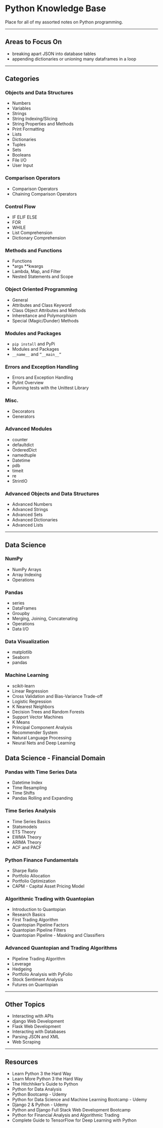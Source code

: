 # Python Knowledge Base
Place for all of my assorted notes on Python programming.
___
## Areas to Focus On
* breaking apart JSON into database tables
* appending dictionaries or unioning many dataframes in a loop
___

## Categories
### Objects and Data Structures
* Numbers
* Variables
* Strings
* String Indexing/Slicing
* String Properties and Methods
* Print Formatting
* Lists
* Dictionaries
* Tuples
* Sets
* Booleans
* File I/O
* User Input

### Comparison Operators
* Comparison Operators
* Chaining Comparison Operators

### Control Flow
* IF ELIF ELSE
* FOR
* WHILE
* List Comprehension
* Dictionary Comprehension

### Methods and Functions
* Functions
* *args \**kwargs
* Lambda, Map, and Filter
* Nested Statements and Scope

### Object Oriented Programming
* General
* Attributes and Class Keyword
* Class Object Attributes and Methods
* Inhereitance and Polymorphisim
* Special (Magic/Dunder) Methods

### Modules and Packages
* `pip install` and PyPi
* Modules and Packages
* `__name__` and `”__main__”`

### Errors and Exception Handling
* Errors and Exception Handling
* Pylint Overview
* Running tests with the Unittest Library

### Misc.
* Decorators
* Generators

### Advanced Modules
* counter
* defaultdict
* OrderedDict
* namedtuple
* Datetime
* pdb
* timeit
* re
* StrintIO

### Advanced Objects and Data Structures
* Advanced Numbers
* Advanced Strings
* Advanced Sets
* Advanced Dictionaries
* Advanced Lists
___
## Data Science
### NumPy
* NumPy Arrays
* Array Indexing
* Operations

### Pandas
* series
* DataFrames
* Groupby
* Merging, Joining, Concatenating
* Operations
* Data I/O

### Data Visualization
* matplotlib
* Seaborn
* pandas

### Machine Learning
* scikit-learn
* Linear Regression
* Cross Validation and Bias-Variance Trade-off
* Logistic Regression
* K Nearest Neighbors
* Decision Trees and Random Forests
* Support Vector Machines
* K Means
* Principal Component Analysis
* Recommender System
* Natural Language Processing
* Neural Nets and Deep Learning

## Data Science - Financial Domain
### Pandas with Time Series Data
* Datetime Index
* Time Resampling
* Time Shifts
* Pandas Rolling and Expanding

### Time Series Analysis
* Time Series Basics
* Statsmodels
* ETS Theory
* EWMA Theory
* ARIMA Theory
* ACF and PACF

### Python Finance Fundamentals
* Sharpe Ratio
* Portfolio Allocation
* Portfolio Optimization
* CAPM - Capital Asset Pricing Model

### Algorithmic Trading with Quantopian
* Introduction to Quantopian
* Research Basics
* First Trading Algorithm
* Quantopian Pipeline Factors
* Quantopian Pipeline Filters 
* Quantopian Pipeline - Masking and Classifiers

### Advanced Quantopian and Trading Algorithms
* Pipeline Trading Algorithm
* Leverage
* Hedgeing
* Portfolio Analysis with PyFolio
* Stock Sentiment Analysis
* Futures on Quantopian

___
## Other Topics
* Interacting with APIs
* django Web Development
* Flask Web Development
* Interacting with Databases
* Parsing JSON and XML
* Web Scraping

___
## Resources
* Learn Python 3 the Hard Way
* Learn More Python 3 the Hard Way
* The Hitchhiker’s Guide to Python
* Python for Data Analysis
* Python Bootcamp - Udemy
* Python for Data Science and Machine Learning Bootcamp - Udemy
* Django 2 & Python - Udemy
* Python and Django Full Stack Web Development Bootcamp
* Python for Financial Analysis and Algorithmic Trading
* Complete Guide to TensorFlow for Deep Learning with Python